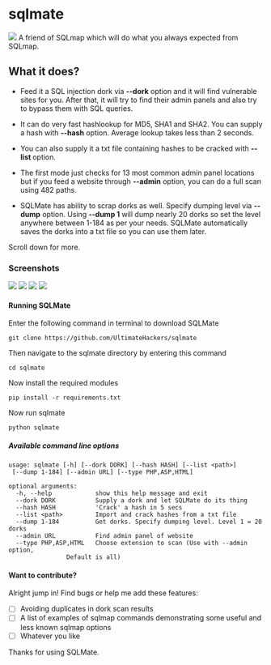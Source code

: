 # sqlmate
<img src='https://i.imgur.com/iXwyVul.png' />
A friend of SQLmap which will do what you always expected from SQLmap.

## What it does?
- Feed it a SQL injection dork via <b>--dork</b> option and it will find vulnerable sites for you. After that, it will try to find their admin panels and also try to bypass them with SQL queries.

- It can do very fast hashlookup for MD5, SHA1 and SHA2. You can supply a hash with <b>--hash</b> option. Average lookup takes less than 2 seconds.

- You can also supply it a txt file containing hashes to be cracked with <b>--list <path></b> option.
  
- The first mode just checks for 13 most common admin panel locations but if you feed a website through <b>--admin</b> option, you can do a full scan using 482 paths.

- SQLMate has ability to scrap dorks as well. Specify dumping level via <b>--dump</b> option. Using <b>--dump 1</b> will dump nearly 20 dorks so set the level anywhere between 1-184 as per your needs. SQLMate automatically saves the dorks into a txt file so you can use them later.

Scroll down for more.

### Screenshots
<img src='https://i.imgur.com/8JDL1xt.png' />
<img src='https://i.imgur.com/ww2zupy.png' />
<img src='https://i.imgur.com/itjrbrH.png' />
<img src='https://i.imgur.com/IxFbg8G.png' />

#### Running SQLMate
Enter the following command in terminal to download SQLMate
```
git clone https://github.com/UltimateHackers/sqlmate
```
Then navigate to the sqlmate directory by entering this command
```
cd sqlmate
```
Now install the required modules
```
pip install -r requirements.txt
```
Now run sqlmate
```
python sqlmate
```

##### Available command line options
```
usage: sqlmate [-h] [--dork DORK] [--hash HASH] [--list <path>]
 [--dump 1-184] [--admin URL] [--type PHP,ASP,HTML]

optional arguments:
  -h, --help            show this help message and exit
  --dork DORK           Supply a dork and let SQLMate do its thing
  --hash HASH           'Crack' a hash in 5 secs
  --list <path>         Import and crack hashes from a txt file
  --dump 1-184          Get dorks. Specify dumping level. Level 1 = 20 dorks
  --admin URL           Find admin panel of website
  --type PHP,ASP,HTML   Choose extension to scan (Use with --admin option,
          		Default is all)
```
#### Want to contribute?
Alright jump in! Find bugs or help me add these features:
- [ ] Avoiding duplicates in dork scan results
- [ ] A list of examples of sqlmap commands demonstrating some useful and less known sqlmap options
- [ ] Whatever you like

Thanks for using SQLMate.
